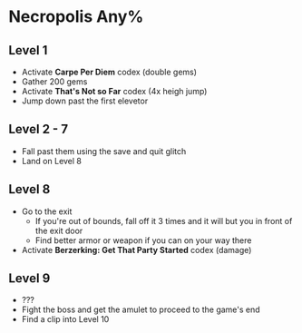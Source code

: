 # Necropolis Any%

## Level 1

- Activate **Carpe Per Diem** codex (double gems)
- Gather 200 gems
- Activate **That's Not so Far** codex (4x heigh jump)
- Jump down past the first elevetor

## Level 2 - 7

- Fall past them using the save and quit glitch
- Land on Level 8

## Level 8

- Go to the exit
  - If you're out of bounds, fall off it 3 times and it will but you in front of the exit door
  - Find better armor or weapon if you can on your way there
- Activate **Berzerking: Get That Party Started** codex (damage)

## Level 9

- ???
- Fight the boss and get the amulet to proceed to the game's end
- Find a clip into Level 10
